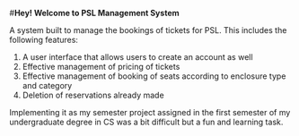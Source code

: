 #**Hey! Welcome to PSL Management System**

A system built to manage the bookings of tickets for PSL. This includes the following features:
  <ol>
    <li>
       A user interface that allows users to create an account as well
    </li>
    <li>
      Effective management of pricing of tickets
    </li>
    <li>
      Effective management of booking of seats according to enclosure type and category
    </li>
    <li>
      Deletion of reservations already made
    </li>
  </ol>
  
Implementing it as my semester project assigned in the first semester of my undergraduate degree in CS was a bit difficult but a fun and learning task.
